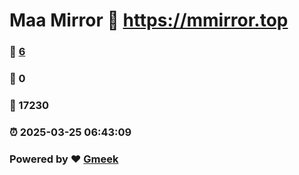 # Maa Mirror :link: https://mmirror.top 
### :page_facing_up: [6](https://mmirror.top/tag.html) 
### :speech_balloon: 0 
### :hibiscus: 17230 
### :alarm_clock: 2025-03-25 06:43:09 
### Powered by :heart: [Gmeek](https://github.com/Meekdai/Gmeek)
